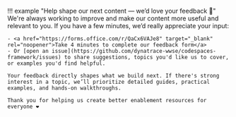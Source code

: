 !!! example "Help shape our next content — we’d love your feedback 📣"
    We're always working to improve and make our content more useful and relevant to you. If you have a few minutes, we’d really appreciate your input:

    - <a href="https://forms.office.com/r/QaCx6VAJe8" target="_blank" rel="noopener">Take 4 minutes to complete our feedback form</a>  
    - Or [open an issue](https://github.com/dynatrace-wwse/codespaces-framework/issues) to share suggestions, topics you'd like us to cover, or examples you'd find helpful.

    Your feedback directly shapes what we build next. If there's strong interest in a topic, we’ll prioritize detailed guides, practical examples, and hands-on walkthroughs.

    Thank you for helping us create better enablement resources for everyone ❤️
